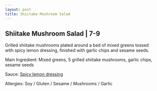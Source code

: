 ```yaml
---
layout: post
title: Shiitake Mushroom Salad
---
```


## Shiitake Mushroom Salad | 7-9

Grilled shiitake mushrooms plated around a bed of mixed greens tossed with spicy lemon dressing, finished with garlic chips and sesame seeds.

Main Ingredient: Mixed greens, 5 grilled shiitake mushrooms, garlic chips, sesame seeds

Sauce: [Spicy lemon dressing](../sauces/spicy-lemon-dressing)

Allergies: Soy / Gluten / Sesame / Mushrooms / Garlic